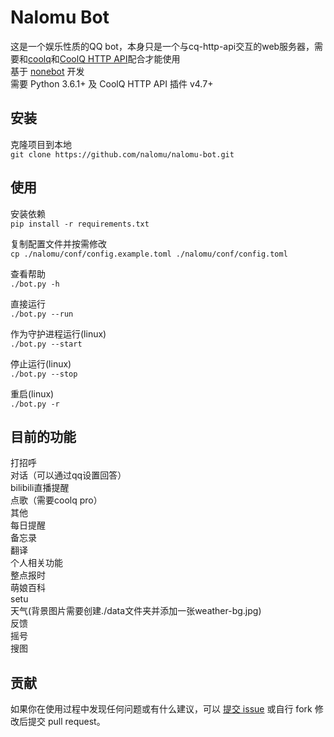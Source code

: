 # Nalomu Bot

这是一个娱乐性质的QQ bot，本身只是一个与cq-http-api交互的web服务器，需要和[coolq](https://cqp.cc/)和[CoolQ HTTP API](https://cqhttp.cc/)配合才能使用  
基于 [nonebot](https://github.com/richardchien/nonebot) 开发  
需要 Python 3.6.1+ 及 CoolQ HTTP API 插件 v4.7+

## 安装

克隆项目到本地  
`git clone https://github.com/nalomu/nalomu-bot.git`

## 使用

安装依赖  
`pip install -r requirements.txt`  

复制配置文件并按需修改  
`cp ./nalomu/conf/config.example.toml ./nalomu/conf/config.toml`

查看帮助  
`./bot.py -h`  

直接运行  
`./bot.py --run`    

作为守护进程运行(linux)  
`./bot.py --start`  

停止运行(linux)  
`./bot.py --stop`  

重启(linux)  
`./bot.py -r`  

## 目前的功能

打招呼  
对话（可以通过qq设置回答）  
bilibili直播提醒  
点歌（需要coolq pro）  
其他  
每日提醒  
备忘录  
翻译  
个人相关功能  
整点报时  
萌娘百科  
setu  
天气(背景图片需要创建./data文件夹并添加一张weather-bg.jpg)  
反馈  
摇号  
搜图  

## 贡献

如果你在使用过程中发现任何问题或有什么建议，可以 [提交 issue](https://github.com/nalomu/nalomu-bot/issues/new) 或自行 fork 修改后提交 pull request。

